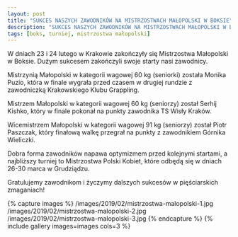 ```yaml
---
layout: post
title: "SUKCES NASZYCH ZAWODNIKÓW NA MISTRZOSTWACH MAŁOPOLSKI W BOKSIE"
description: "SUKCES NASZYCH ZAWODNIKÓW NA MISTRZOSTWACH MAŁOPOLSKI W BOKSIE."
tags: [boks, turniej, mistrzostwa małopolski]
---
```


W dniach 23 i 24 lutego w Krakowie zakończyły się Mistrzostwa Małopolski w Boksie. Dużym sukcesem zakończyli swoje starty nasi zawodnicy. 

Mistrzynią Małopolski w kategorii wagowej 60 kg (seniorki) została Monika Puzio, która w finale wygrała przed czasem w drugiej rundzie z zawodniczką Krakowskiego Klubu Grappling. 

Mistrzem Małopolski w kategorii wagowej 60 kg (seniorzy) został Serhij Kishko, który w finale pokonał na punkty zawodnika TS Wisły Kraków.

Wicemistrzem Małopolski  w kategorii wagowej 91 kg (seniorzy) został Piotr Paszczak, który finałową walkę przegrał na punkty z zawodnikiem Górnika Wieliczki. 

Dobra forma zawodników napawa optymizmem przed kolejnymi startami, a najbliższy turniej to Mistrzostwa Polski Kobiet, które odbędą się w dniach 26-30 marca w Grudziądzu. 

Gratulujemy zawodnikom i życzymy dalszych sukcesów w pięściarskich zmaganiach!

{% capture images %}
	/images/2019/02/mistrzostwa-malopolski-1.jpg
	/images/2019/02/mistrzostwa-malopolski-2.jpg
	/images/2019/02/mistrzostwa-malopolski-3.jpg
{% endcapture %}
{% include gallery images=images cols=3 %}